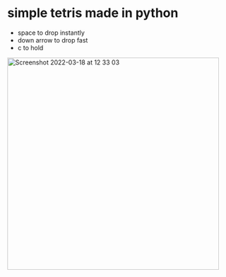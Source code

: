 # simple tetris made in python

* space to drop instantly
* down arrow to drop fast
* c to hold

<img width="479" alt="Screenshot 2022-03-18 at 12 33 03" src="https://user-images.githubusercontent.com/37713376/158996163-ff2534c6-b7b5-4267-8346-de3756626a18.png">
